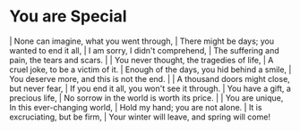 You are Special
===============

| None can imagine, what you went through,
| There might be days; you wanted to end it all,
| I am sorry, I didn\'t comprehend,
| The suffering and pain, the tears and scars.
| 
| You never thought, the tragedies of life,
| A cruel joke, to be a victim of it.
| Enough of the days, you hid behind a smile,
| You deserve more, and this is not the end.
| 
| A thousand doors might close, but never fear,
| If you end it all, you won\'t see it through.
| You have a gift, a precious life,
| No sorrow in the world is worth its price.
| 
| You are unique, In this ever-changing world,
| Hold my hand; you are not alone.
| It is excruciating, but be firm,
| Your winter will leave, and spring will come!

